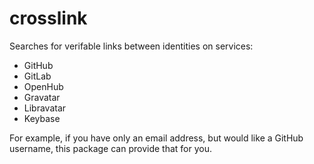 # crosslink

Searches for verifable links between identities on services:

* GitHub
* GitLab
* OpenHub
* Gravatar
* Libravatar
* Keybase

For example, if you have only an email address, but would like a GitHub username,
this package can provide that for you.
